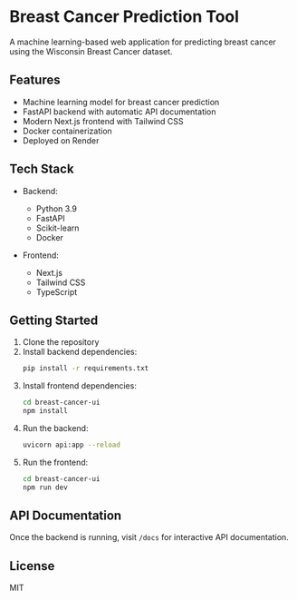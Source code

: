 # Breast Cancer Prediction Tool

A machine learning-based web application for predicting breast cancer using the Wisconsin Breast Cancer dataset.

## Features

- Machine learning model for breast cancer prediction
- FastAPI backend with automatic API documentation
- Modern Next.js frontend with Tailwind CSS
- Docker containerization
- Deployed on Render

## Tech Stack

- Backend:
  - Python 3.9
  - FastAPI
  - Scikit-learn
  - Docker

- Frontend:
  - Next.js
  - Tailwind CSS
  - TypeScript

## Getting Started

1. Clone the repository
2. Install backend dependencies:
   ```bash
   pip install -r requirements.txt
   ```
3. Install frontend dependencies:
   ```bash
   cd breast-cancer-ui
   npm install
   ```
4. Run the backend:
   ```bash
   uvicorn api:app --reload
   ```
5. Run the frontend:
   ```bash
   cd breast-cancer-ui
   npm run dev
   ```

## API Documentation

Once the backend is running, visit `/docs` for interactive API documentation.

## License

MIT 